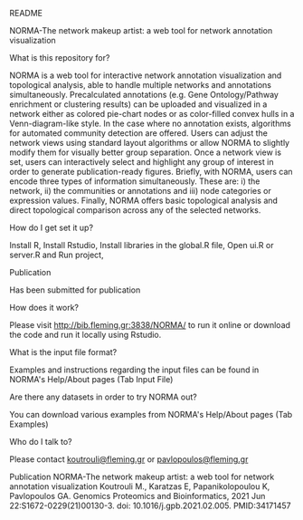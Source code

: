 README 

NORMA-The network makeup artist: a web tool for network annotation visualization

What is this repository for?

NORMA is a web tool for interactive network annotation visualization and topological analysis, able to handle multiple networks and annotations simultaneously. Precalculated annotations (e.g. Gene Ontology/Pathway enrichment or clustering results) can be uploaded and visualized in a network either as colored pie-chart nodes or as color-filled convex hulls in a Venn-diagram-like style. In the case where no annotation exists, algorithms for automated community detection are offered. Users can adjust the network views using standard layout algorithms or allow NORMA to slightly modify them for visually better group separation. Once a network view is set, users can interactively select and highlight any group of interest in order to generate publication-ready figures. Briefly, with NORMA, users can encode three types of information simultaneously. These are: i) the network, ii) the communities or annotations and iii) node categories or expression values. Finally, NORMA offers basic topological analysis and direct topological comparison across any of the selected networks.

How do I get set it up?

Install R,
Install Rstudio,
Install libraries in the global.R file,
Open ui.R or server.R and Run project,

Publication

Has been submitted for publication

How does it work?

Please visit http://bib.fleming.gr:3838/NORMA/ to run it online or download the code and run it locally using Rstudio. 

What is the input file format?

Examples and instructions regarding the input files can be found in NORMA's Help/About pages (Tab Input File)

Are there any datasets in order to try NORMA out?

You can download various examples from NORMA's Help/About pages (Tab Examples)

Who do I talk to?

Please contact koutrouli@fleming.gr or pavlopoulos@fleming.gr

Publication
NORMA-The network makeup artist: a web tool for network annotation visualization 
Koutrouli M., Karatzas E, Papanikolopoulou K, Pavlopoulos GA.
Genomics Proteomics and Bioinformatics, 2021 Jun 22:S1672-0229(21)00130-3. doi: 10.1016/j.gpb.2021.02.005. PMID:34171457
